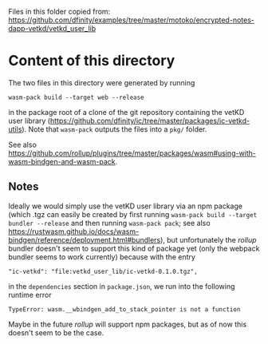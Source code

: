 Files in this folder copied from: https://github.com/dfinity/examples/tree/master/motoko/encrypted-notes-dapp-vetkd/vetkd_user_lib
# Content of this directory
The two files in this directory were generated by running
```
wasm-pack build --target web --release
```
in the package root of a clone of the git repository containing the vetKD user library (https://github.com/dfinity/ic/tree/master/packages/ic-vetkd-utils). Note that `wasm-pack` outputs the
files into a `pkg/` folder.

See also https://github.com/rollup/plugins/tree/master/packages/wasm#using-with-wasm-bindgen-and-wasm-pack.

## Notes
Ideally we would simply use the vetKD user library via an npm package (which .tgz can easily be created by first running `wasm-pack build --target bundler --release` and then running `wasm-pack pack`; see also https://rustwasm.github.io/docs/wasm-bindgen/reference/deployment.html#bundlers), but unfortunately the _rollup_ bundler doesn't seem to support this kind of package yet (only the webpack bundler seems to work currently) because with the entry
```
"ic-vetkd": "file:vetkd_user_lib/ic-vetkd-0.1.0.tgz",
```
in the `dependencies` section in `package.json`, we run into the following runtime error
```
TypeError: wasm.__wbindgen_add_to_stack_pointer is not a function
```
Maybe in the future _rollup_ will support npm packages, but as of now this doesn't seem to be the case.